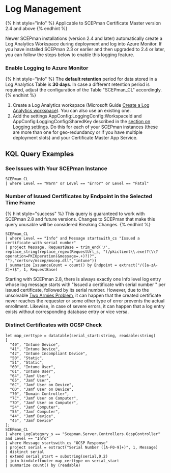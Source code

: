 # Log Management

{% hint style="info" %}
Applicable to SCEPman Certificate Master version 2.4 and above
{% endhint %}

Newer SCEPman installations (version 2.4 and later) automatically create a Log Analytics Workspace during deployment and log into Azure Monitor. If you have installed SCEPman 2.3 or earlier and then upgraded to 2.4 or later, you can follow the steps below to enable this logging feature.

### Enable Logging to Azure Monitor

{% hint style="info" %}
The **default retention** period for data stored in a Log Analytics Table is **30 days**. In case a different retention period is required, adjust the configuration of the Table "SCEPman\_CL" accordingly.
{% endhint %}

1. Create a Log Analytics workspace (Microsoft Guide [Create a Log Analytics workspace](https://docs.microsoft.com/en-us/azure/azure-monitor/learn/quick-create-workspace#create-a-workspace)). You can also use an existing one.
2. Add the settings AppConfig:LoggingConfig:WorkspaceId and AppConfig:LoggingConfig:SharedKey described in the [section on Logging settings](../scepman-configuration/application-settings/dependencies-azure-services/logging.md). Do this for each of your SCEPman instances (these are more than one for geo-redundancy or if you have multiple deployment slots) and your Certificate Master App Service.

## KQL Query Examples

### See Issues with Your SCEPman Instance

```kusto
SCEPman_CL
| where Level == "Warn" or Level == "Error" or Level == "Fatal"
```

### Number of Issued Certificates by Endpoint in the Selected Time Frame

{% hint style="success" %}
This query is guaranteed to work with SCEPman 2.8 and future versions. Changes to SCEPman that make this query unusable will be considered Breaking Changes.
{% endhint %}

```kusto
SCEPman_CL
| where Level == "Info" and Message startswith_cs "Issued a certificate with serial number"
| project Message, RequestBase = trim_end('/', replace_string(replace_regex(RequestUrl_s, "(/pkiclient\\.exe)?(\\?operation=PKIOperation(&message=.+)?)?", ""),"certsrv/mscep/mscep.dll","intune"))
| summarize IssuanceCount = count() by Endpoint = extract("/([a-zA-Z]+)$", 1, RequestBase)
```

Starting with SCEPman 2.8, there is always exactly one Info level log entry whose log message starts with "Issued a certificate with serial number " per issued certificate, followed by its serial number. However, due to the unsolvable [Two Armies Problem](https://en.wikipedia.org/wiki/Two_Generals'_Problem), it can happen that the created certificate never reaches the requester or some other type of error prevents the actual enrollment. Likewise, in case of severe errors, it can happen that a log entry exists without corresponding database entry or vice versa.

### Distinct Certificates with OCSP Check

```kusto
let map_certtype = datatable(serial_start:string, readable:string)
[
  "40", "Intune Device",
  "41", "Intune Device",
  "42", "Intune Incompliant Device",
  "50", "Static",
  "51", "Static",
  "60", "Intune User",
  "61", "Intune User",
  "64", "Jamf User",
  "65", "Jamf User",
  "6C", "Jamf User on Device",
  "6D", "Jamf User on Device",
  "70", "Domain Controller",
  "7C", "Jamf User on Computer",
  "7D", "Jamf User on Computer",
  "54", "Jamf Computer",
  "55", "Jamf Computer",
  "44", "Jamf Device",
  "45", "Jamf Device"
];
SCEPman_CL
| where LogCategory_s == "Scepman.Server.Controllers.OcspController" and Level == "Info"
| where Message startswith_cs "OCSP Response"
| project serial = extract("Serial Number ([A-F0-9]+)", 1, Message)
| distinct serial
| extend serial_start = substring(serial,0,2)
| join kind=leftouter map_certtype on serial_start
| summarize count() by (readable)
```
